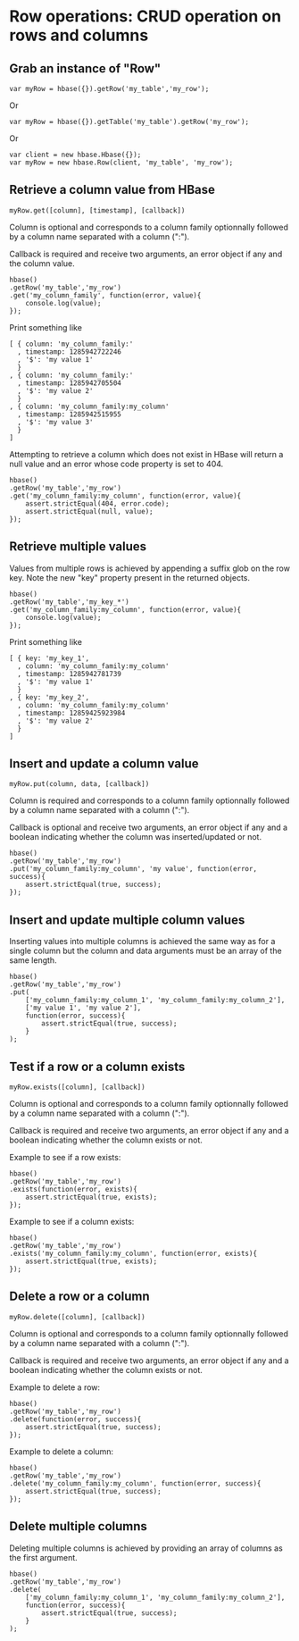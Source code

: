 
Row operations: CRUD operation on rows and columns
==================================================

Grab an instance of "Row"
-------------------------

	var myRow = hbase({}).getRow('my_table','my_row');

Or

	var myRow = hbase({}).getTable('my_table').getRow('my_row');

Or

	var client = new hbase.Hbase({});
	var myRow = new hbase.Row(client, 'my_table', 'my_row');

Retrieve a column value from HBase
----------------------------------

	myRow.get([column], [timestamp], [callback])

Column is optional and corresponds to a column family optionnally followed by a column name separated with a column (":").

Callback is required and receive two arguments, an error object if any and the column value.

	hbase()
	.getRow('my_table','my_row')
	.get('my_column_family', function(error, value){
		console.log(value);
	});

Print something like

	[ { column: 'my_column_family:'
	  , timestamp: 1285942722246
	  , '$': 'my value 1'
	  }
	, { column: 'my_column_family:'
	  , timestamp: 1285942705504
	  , '$': 'my value 2'
	  }
	, { column: 'my_column_family:my_column'
	  , timestamp: 1285942515955
	  , '$': 'my value 3'
	  }
	]

Attempting to retrieve a column which does not exist in HBase will return a null value and an error whose code property is set to 404.

	hbase()
	.getRow('my_table','my_row')
	.get('my_column_family:my_column', function(error, value){
		assert.strictEqual(404, error.code);
		assert.strictEqual(null, value);
	});

Retrieve multiple values
------------------------

Values from multiple rows is achieved by appending a suffix glob on the row key. Note the new "key" property present in the returned objects.

	hbase()
	.getRow('my_table','my_key_*')
	.get('my_column_family:my_column', function(error, value){
		console.log(value);
	});

Print something like

	[ { key: 'my_key_1',
	  , column: 'my_column_family:my_column'
	  , timestamp: 1285942781739
	  , '$': 'my value 1'
	  }
	, { key: 'my_key_2',
	  , column: 'my_column_family:my_column'
	  , timestamp: 12859425923984
	  , '$': 'my value 2'
	  }
	]

Insert and update a column value
--------------------------------

	myRow.put(column, data, [callback])

Column is required and corresponds to a column family optionnally followed by a column name separated with a column (":").

Callback is optional and receive two arguments, an error object if any and a boolean indicating whether the column was inserted/updated or not.

	hbase()
	.getRow('my_table','my_row')
	.put('my_column_family:my_column', 'my value', function(error, success){
		assert.strictEqual(true, success);
	});

Insert and update multiple column values
----------------------------------------

Inserting values into multiple columns is achieved the same way as for a single column but the column and data arguments must be an array of the same length.

	hbase()
	.getRow('my_table','my_row')
	.put(
		['my_column_family:my_column_1', 'my_column_family:my_column_2'], 
		['my value 1', 'my value 2'], 
		function(error, success){
			assert.strictEqual(true, success);
		}
	);

Test if a row or a column exists
--------------------------------

	myRow.exists([column], [callback])

Column is optional and corresponds to a column family optionnally followed by a column name separated with a column (":").

Callback is required and receive two arguments, an error object if any and a boolean indicating whether the column exists or not.

Example to see if a row exists:

	hbase()
	.getRow('my_table','my_row')
	.exists(function(error, exists){
		assert.strictEqual(true, exists);
	});

Example to see if a column exists:

	hbase()
	.getRow('my_table','my_row')
	.exists('my_column_family:my_column', function(error, exists){
		assert.strictEqual(true, exists);
	});

Delete a row or a column
------------------------

	myRow.delete([column], [callback])

Column is optional and corresponds to a column family optionnally followed by a column name separated with a column (":").

Callback is required and receive two arguments, an error object if any and a boolean indicating whether the column exists or not.

Example to delete a row:

	hbase()
	.getRow('my_table','my_row')
	.delete(function(error, success){
		assert.strictEqual(true, success);
	});

Example to delete a column:

	hbase()
	.getRow('my_table','my_row')
	.delete('my_column_family:my_column', function(error, success){
		assert.strictEqual(true, success);
	});

Delete multiple columns
-----------------------

Deleting multiple columns is achieved by providing an array of columns as the first argument.

	hbase()
	.getRow('my_table','my_row')
	.delete(
		['my_column_family:my_column_1', 'my_column_family:my_column_2'], 
		function(error, success){
			assert.strictEqual(true, success);
		}
	);
